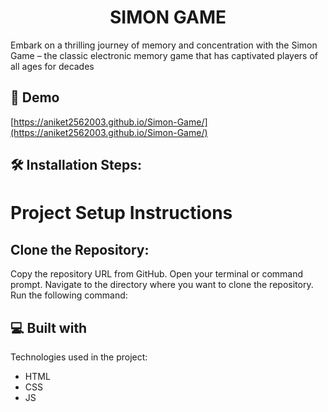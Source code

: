 <h1 align="center" id="title">SIMON GAME</h1>

<p id="description">Embark on a thrilling journey of memory and concentration with the Simon Game – the classic electronic memory game that has captivated players of all ages for decades</p>

<h2>🚀 Demo</h2>

[https://aniket2562003.github.io/Simon-Game/](https://aniket2562003.github.io/Simon-Game/)

<h2>🛠️ Installation Steps:</h2>

 <h1>Project Setup Instructions</h1>

  <h2>Clone the Repository:</h2> 
<p>Copy the repository URL from GitHub.
Open your terminal or command prompt.
Navigate to the directory where you want to clone the repository.
Run the following command:</p>


  
  
<h2>💻 Built with</h2>

Technologies used in the project:

*   HTML
*   CSS
*   JS
